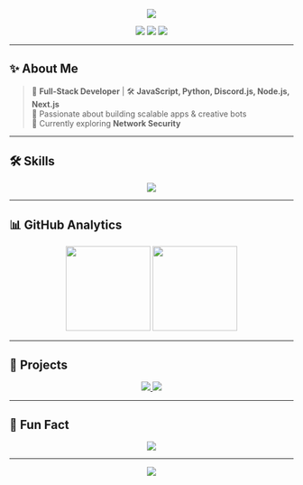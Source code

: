 <!-- Modern Animated GitHub Profile README -->

<p align="center">
  <img src="https://capsule-render.vercel.app/api?type=waving&color=0:8e2de2,100:4a00e0&height=180&section=header&text=Hi%20I'm%20Sina%20Seifi&fontSize=40&fontColor=fff&animation=twinkling" />
</p>

<p align="center">
  <a href="mailto:sinanico80@gmail.com"><img src="https://img.shields.io/badge/-Email-FF4C4C?style=for-the-badge&logo=gmail&logoColor=white&labelColor=000000&cacheSeconds=3600" /></a>
  <a href="https://github.com/sinaseifi-f"><img src="https://img.shields.io/badge/-GitHub-333333?style=for-the-badge&logo=github&logoColor=white" /></a>
  <a href="https://t.me/yourtelegram"><img src="https://img.shields.io/badge/-Telegram-2CA5E0?style=for-the-badge&logo=telegram&logoColor=white" /></a>
</p>

---

## ✨ About Me

> 💼 **Full-Stack Developer** | 🛠 **JavaScript, Python, Discord.js, Node.js, Next.js**  
> 🚀 Passionate about building scalable apps & creative bots  
> 🌱 Currently exploring **Network Security**

---

## 🛠 Skills
<p align="center">
  <img src="https://skillicons.dev/icons?i=js,ts,discordjs,react,nodejs,nextjs,mongodb,python,html,css" />
</p>

---

## 📊 GitHub Analytics
<p align="center">
  <img src="https://github-readme-stats.vercel.app/api?username=sinaseifi-f&show_icons=true&theme=radical&hide_border=true&bg_color=0D1117&title_color=9f7aea&icon_color=9f7aea" height="150" />
  <img src="https://github-readme-streak-stats.herokuapp.com/?user=sinaseifi-f&theme=radical&hide_border=true&background=0D1117&stroke=9f7aea&ring=9f7aea&fire=9f7aea&currStreakLabel=9f7aea" height="150" />
</p>

---

## 🚀 Projects
<p align="center">
  <a href="https://github.com/sinaseifi-f/Project1">
    <img src="https://github-readme-stats.vercel.app/api/pin/?username=sinaseifi-f&repo=Project1&theme=radical&bg_color=0D1117&hide_border=true" />
  </a>
  <a href="https://github.com/sinaseifi-f/Project2">
    <img src="https://github-readme-stats.vercel.app/api/pin/?username=sinaseifi-f&repo=Project2&theme=radical&bg_color=0D1117&hide_border=true" />
  </a>
</p>

---

## 🎯 Fun Fact
<p align="center">
  <img src="https://readme-typing-svg.herokuapp.com?font=Fira+Code&duration=2500&pause=1000&color=9f7aea&center=true&vCenter=true&width=500&lines=Code%2C+Eat%2C+Sleep%2C+Repeat;Lover+of+Clean+Code;Always+Learning+New+Things" />
</p>

---

<p align="center">
  <img src="https://capsule-render.vercel.app/api?type=waving&color=0:8e2de2,100:4a00e0&height=120&section=footer" />
</p>
